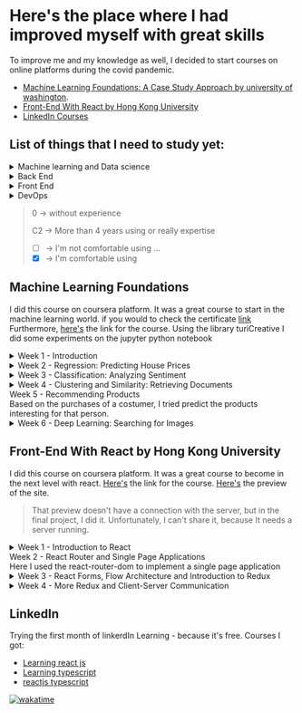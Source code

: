 # Here's the place where I had improved myself with great skills
To improve me and my knowledge as well, I decided to start courses on online platforms during the covid pandemic.
- [Machine Learning Foundations: A Case Study Approach by university of washington](#machine).
- [Front-End With React by Hong Kong University](#React)
- [LinkedIn Courses](#LinkedIn)

## List of things that I need to study yet: 
<details>
  <summary>Machine learning and Data science</summary>
  
  ### Javascripot
  - [ ] ml5 and p5                          <kbd>A1</kbd>
  ### Python
  - [x] turecreate                          <kbd>B1</kbd>
  - [ ] tensorflow                          <kbd>A1</kbd>
  ### Theory
  - [x] linear regression <kbd>B1</kbd>
  > I need to go more deep on linear regression 
  - [ ] activation functions                <kbd>A2</kbd>
  - [ ] clustering                          <kbd>A2</kbd>
  - [ ] KNN                                 <kbd>A2</kbd>
</details>
<details>
  <summary>Back End</summary>
  
  ### typescript || javascript
  - [x] axios                               <kbd>B1</kbd>
  - [x] express                             <kbd>B1</kbd>
  - [x] routes                              <kbd>B2</kbd>
  - [x] API                                 <kbd>B2</kbd>
  ### python
  - [x] API.                                <kbd>B2</kbd>
</details>
<details>
  <summary>Front End</summary>
  
  ### typescript || javascript
  - [x] React                               <kbd>C1</kbd>
  - [x] Vue                                 <kbd>A2</kbd>
  - [x] routes                              <kbd>C2</kbd>
  - [x] tailwind                            <kbd>B1</kbd>
  - [x] bootstrap                           <kbd>B2</kbd>
  - [x] redux                               <kbd>C1</kbd>
  - [x] API                                 <kbd>C2</kbd>
</details><details>
  <summary>DevOps</summary>
  
  ### AWS
  - [x] EC2                                 <kbd>B1</kbd>
  - [ ] lambda                              <kbd>0</kbd>
  - [ ] dynamoDB                            <kbd>0</kbd>
  - [ ] API Gateway                         <kbd>B2</kbd>
  ### NGINX
  - [ ] WEB services                        <kbd>0</kbd>
  - [ ] Load balancer                       <kdb>0</kbd>
</details>

> 0 -> without experience
> 
> C2 ->  More than 4 years using or really expertise
> - [ ] -> I'm not comfortable using ... 
> - [x] -> I'm comfortable using
## <a name="machine">Machine Learning Foundations</a>
I did this course on coursera platform. It was a great course to start in the machine learning world. 
if you would to check the certificate [link](https://coursera.org/share/09b4af1cf4bc575eb15e147ffb18cddd)
Furthermore, [here's](https://www.coursera.org/specializations/machine-learning) the link for the course.
Using the library turiCreative I did some experiments on the jupyter python notebook
<details>
<summary>Week 1 - Introduction</summary>
On the first week the lessons focus was only in the most commons commands using turicreative
</details>
<details>
<summary>
Week 2 - Regression: Predicting House Prices
</summary>
Here I did my first experiment using machine learning. I predicted houses prices based on location, the number of restrooms, square meters, rooms and other characteristics of houses. 
</details>
<details>
<summary>
Week 3 - Classification: Analyzing Sentiment
</summary>
Creating a rating of sentiment placed on products comments and understanding what will be the rating of a person based on the comment which he wrote. 
</details><details>
<summary>
Week 4 - Clustering and Similarity: Retrieving Documents
</summary>
Here I clustered documents based on TF-IDF. And I clustered more than 2 thousands documents about people on Wikipedia 
</details>

<summary>
Week 5 - Recommending Products
</summary>
Based on the purchases of a costumer, I tried predict the products interesting for that person.
</details>
<details>
<summary>
Week 6 - Deep Learning: Searching for Images
</summary>
Using a dataset with 5 thousand images, I identified three types of images (with cats, with birds, with cars) and got information about those automatically after training a neural network using the principles of deep learning. 
</details>

## <a name="React">Front-End With React by Hong Kong University</a>
I did this course on coursera platform. It was a great course to become in the next level with react.
[Here's](https://www.coursera.org/learn/front-end-react) the link for the course. 
[Here's](https://jecrs687.github.io/Courses-and-Certifications/Confusion) the preview of the site.
>That preview doesn't have a connection with the server, but in the final project, I did it. Unfortunately, I can't share it, because It needs a server running.
<details>
<summary>
Week 1 - Introduction to React
</summary>
I started the development of a react application, it name is ConFusion, it is something like a menu for a restaurant with who has that name. 
I learned about components (I already did know it, but the course was deeper than my knowledge). Also, we create a page using bootstrap, react-scrap, font-awesome and other technologies
</details>
<summary>
Week 2 - React Router and Single Page Applications
</summary>
Here I used the react-router-dom to implement a single page application
</details>
<details>
<summary>
Week 3 - React Forms, Flow Architecture and Introduction to Redux
  </summary>
ere we created in two ways forms. Firstly, we used only react and, in a second way, we used a library to interact directly with redux. </details><details>
<summary>
Week 4 - More Redux and Client-Server Communication
</summary>
Using the package json-server I put to run my server to provide information to the website, also, the server provided, as well, pictures too.
</details>

## LinkedIn
Trying the first month of linkerdIn Learning - because it's free. 
Courses I got:
- [Learning react js](https://github.com/jecrs687/Courses-and-Certifications/tree/master/LinkedIn/Learning%20react%20js)
- [Learning typescript](https://github.com/jecrs687/Courses-and-Certifications/tree/master/LinkedIn/Learning%20typescript)
- [reactjs typescript](https://github.com/jecrs687/Courses-and-Certifications/tree/master/LinkedIn/reactjs%20typescript)


[![wakatime](https://wakatime.com/badge/user/777fc214-6eb8-4627-8c93-467c3ac7e028/project/0215dfe7-748d-42b7-975e-33e6f8b0e6f6.svg)](https://wakatime.com/badge/user/777fc214-6eb8-4627-8c93-467c3ac7e028/project/0215dfe7-748d-42b7-975e-33e6f8b0e6f6)
